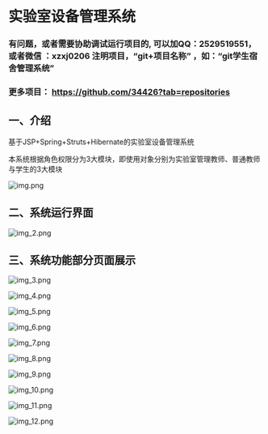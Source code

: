 # 实验室设备管理系统


### 有问题，或者需要协助调试运行项目的, 可以加QQ：2529519551，或者微信 ：xzxj0206 注明项目，“git+项目名称” ，如：“git学生宿舍管理系统”

### 更多项目： https://github.com/34426?tab=repositories



## 一、介绍

基于JSP+Spring+Struts+Hibernate的实验室设备管理系统

本系统根据角色权限分为3大模块，即使用对象分别为实验室管理教师、普通教师与学生的3大模块

![img.png](imgs/img.png)

## 二、系统运行界面

![img_2.png](imgs/img_2.png)

## 三、系统功能部分页面展示

![img_3.png](imgs/img_3.png)

![img_4.png](imgs/img_4.png)

![img_5.png](imgs/img_5.png)

![img_6.png](imgs/img_6.png)

![img_7.png](imgs/img_7.png)

![img_8.png](imgs/img_8.png)

![img_9.png](imgs/img_9.png)

![img_10.png](imgs/img_10.png)

![img_11.png](imgs/img_11.png)

![img_12.png](imgs/img_12.png)
